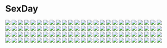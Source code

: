 # SexDay
![](https://konachan.com/image/8c84542ce9d4b68ff5b323027978e695/Konachan.com%20-%2070582%20blue_eyes%20flowers%20green_hair%20hatsune_miku%20heart%20rose%20sky%20twintails%20vocaloid.jpg)
![](https://konachan.com/image/ab1cc67c11ce547f26d11c321c47e933/Konachan.com%20-%2046608%20asahina_mikuru%20breasts%20brown_eyes%20cleavage%20long_hair%20no_bra%20open_shirt%20suzumiya_haruhi_no_yuutsu.jpg)
![](https://konachan.com/jpeg/8f382452f2869092de02b9272050900e/Konachan.com%20-%20214072%20blonde_hair%20blue_eyes%20chain%20erect_nipples%20hoodie%20ichiba_youichi%20navel%20odin_sphere%20thighhighs%20velvet_%28odin_sphere%29%20zettai_ryouiki.jpg)
![](https://konachan.com/image/91ddb38c3fee2b3068caa4e615966ec7/Konachan.com%20-%2010405%20black_hair%20long_hair%20miss_surfersparadise%20purple_eyes%20swimsuit.jpg)
![](https://konachan.com/image/bfc7b88f34973cb6c4a193a9f506c209/Konachan.com%20-%20103693%20anthropomorphism%20gia%20gun%20multiple_tails%20original%20tail%20weapon.jpg)
![](https://konachan.com/image/37063541c46d2f4b80480bddff924562/Konachan.com%20-%2041227%20clannad%20ibuki_fuuko.jpg)
![](https://konachan.com/image/d77d12beaf4cffbdca30f9324acdeae6/Konachan.com%20-%2064579%20nanao_naru%20rainbow_colored_icecream.jpg)
![](https://konachan.com/image/cf6860b249dde6bdab865857e442ec10/Konachan.com%20-%20235607%20animal_ears%20black_hair%20blonde_hair%20blush%20braids%20breasts%20bunny_ears%20hug%20kerberos_blade%20logo%20long_hair%20male%20red_eyes%20tagme_%28character%29%20yuyumatsu.jpg)
![](https://konachan.com/jpeg/52f1dd82c55fca5780e168c3766169d8/Konachan.com%20-%20122592%20cape%20cygnus%20dress%20game_cg%20kikouyoku_senki_gin_no_toki_no_corona%20odagiri_corona%20red_eyes%20short_hair%20sky%20white_hair%20wink.jpg)
![](https://konachan.com/jpeg/c812c3f28ccac55cbad0244d22368e35/Konachan.com%20-%20259460%20barefoot%20bed%20blonde_hair%20blush%20chinese_clothes%20chinese_dress%20long_hair%20panties%20ponytail%20shikibu_honoka%20tagme_%28artist%29%20underwear%20yellow_eyes.jpg)
![](https://konachan.com/image/b4d1a950b649d5324499edcbddc1d616/Konachan.com%20-%20108960%20hatsune_miku%20vocaloid.jpg)
![](https://konachan.com/image/dd32521d1090e8c8370378f9b2c2ce51/Konachan.com%20-%20146680%20animal_ears%20ass%20ass_grab%20bed%20blonde_hair%20blush%20censored%20green_eyes%20horns%20long_hair%20penis%20pussy%20sex%20tagme%20tail.jpg)
![](https://konachan.com/image/aef61b37f364f08510774306b775b822/Konachan.com%20-%20250028%20clouds%20grass%20hankachi_%28okayama012%29%20nobody%20original%20scenic%20sky%20sunset%20tree.jpg)
![](https://konachan.com/jpeg/a52cd4af5767b9c6c8d5a45b485906e5/Konachan.com%20-%20179436%20blue_eyes%20green_hair%20hatsune_miku%20headphones%20long_hair%20microphone%20petals%20platina77%20tie%20twintails%20vocaloid%20zettai_ryouiki.jpg)
![](https://konachan.com/image/801f8ff621a2ba6b5ae6a0ed0ed3501a/Konachan.com%20-%20269730%20blue_eyes%20blush%20breasts%20brown_hair%20close%20japanese_clothes%20long_hair%20machimura_komori%20miko%20nipples%20nipple_slip%20original%20petals%20see_through%20tears%20wet.jpg)
![](https://konachan.com/image/1305dfa7966f9d4ecf87845f8297ea07/Konachan.com%20-%2056284%20ass%20fuji_shinobu%20golden_darkness%20nipples%20panties%20to_love_ru%20twintails%20underwear.jpg)
![](https://konachan.com/jpeg/bd0124ac3b76adcfc52f3712318dbfab/Konachan.com%20-%20243603%202girls%20aqua_eyes%20ayase_eri%20black_hair%20blonde_hair%20blush%20boots%20dress%20headdress%20petals%20red_eyes%20short_hair%20tagme_%28artist%29%20yazawa_nico.jpg)
![](https://konachan.com/image/fb31c0542b7ae41555077182cd52ce90/Konachan.com%20-%2027056%20full_metal_panic%20teletha_testarossa%20underwear.jpg)
![](https://konachan.com/jpeg/6bf493449b4a366beee8a5b3f68557c1/Konachan.com%20-%2069868%20blush%20bra%20breast_grab%20breasts%20censored%20cum%20game_cg%20nipples%20nude%20panties%20purple_hair%20pussy%20short_hair%20skyfish%20spread_legs%20spread_pussy%20tree%20underwear.jpg)
![](https://konachan.com/image/cdb949e79f6556cc68ab5c5448ba17b1/Konachan.com%20-%2065356%20all_male%20bleach%20grimmjow_jeagerjaques%20male%20signed.jpg)
![](https://konachan.com/image/c8b1dc957716b60bca43ca0921140db5/Konachan.com%20-%20298858%203d%20amiya_%28arknights%29%20animal_ears%20arknights%20bikini%20breasts%20brown_hair%20bunny_ears%20halflemon%20long_hair%20paper%20ponytail%20sideboob%20swimsuit.jpg)
![](https://konachan.com/image/8069a4e9250ad20cefeef497f340401f/Konachan.com%20-%2046975%20alpha_%28alpha91%29%20animal_ears%20panties%20sharin_no_kuni_himawari_no_shoujo%20tail%20underwear.jpg)
![](https://konachan.com/jpeg/5adbc00af775be0dae27883b633bf5e5/Konachan.com%20-%20121890%20akiyama_mio%20animal_ears%20ass%20black_hair%20blonde_hair%20brown_hair%20catgirl%20christmas%20k-on%21%20nurse%20panties%20pantyhose%20scan%20swimsuit%20thighhighs%20underwear.jpg)
![](https://konachan.com/image/5f62ced4c092bb96123f859e048d4538/Konachan.com%20-%20211212%20camera%20male%20original%20scenic%20sky%20stars%20watermark%20wenqing_yan_%28yuumei_art%29.jpg)
![](https://konachan.com/image/09d6a60ee990cafdefdb0bdd6f89edab/Konachan.com%20-%20132071%20angel_wish%20chitose_mizuki%20favorite%20game_cg%20green_eyes%20long_hair%20red_hair.jpg)
![](https://konachan.com/jpeg/fddf348dcebc49c9695f026f2fde34cd/Konachan.com%20-%20254038%20bondage%20breasts%20collar%20group%20nude%20pussy%20third-party_edit%20uncensored%20urushihara_satoshi.jpg)
![](https://konachan.com/image/077b8e1ec53e66ea23727f5fd61af6f3/Konachan.com%20-%20176525%20barefoot%20chain%20karasu-san_%28syh3iua83%29%20long_hair%20original%20red_hair%20sky%20sleeping%20stars.jpg)
![](https://konachan.com/image/6b48b3dddc65e276d61f9645f018578e/Konachan.com%20-%2040924%20animal_ears%20brown_hair%20horo%20long_hair%20ookami_to_koushinryou%20red_eyes%20tail%20white%20wolfgirl.jpg)
![](https://konachan.com/jpeg/42f284cebcb5442efb8020d2d66ac6d4/Konachan.com%20-%20148777%20blonde_hair%20blue_eyes%20blush%20breasts%20censored%20cum%20kuronekogata%20nipples%20original%20pantyhose%20penis%20pussy%20sex%20thighhighs.jpg)
![](https://konachan.com/jpeg/0e826cfbccd5154d4374f06f88963624/Konachan.com%20-%20218399%20bra%20breast_hold%20breasts%20cropped%20ellen_baker%20fingering%20green_eyes%20heart%20new_horizon%20nipples%20panties%20pussy%20pussy_juice%20stockings%20thighhighs%20underwear.jpg)
![](https://konachan.com/jpeg/42a4410ee5889f60f77b5d3ca4f590b1/Konachan.com%20-%20299521%20anthropomorphism%20girls_frontline%20ribeyrolles_1918_%28girls_frontline%29%20verslll.jpg)
![](https://konachan.com/jpeg/adb1420f2e19613946ff5f56b41fdb1a/Konachan.com%20-%2020866%20flcl.jpg)
![](https://konachan.com/jpeg/9096a8b9a130a3f7f62d9b381ffcc955/Konachan.com%20-%20235367%20blush%20bow%20brown_eyes%20brown_hair%20cake%20cape%20dress%20food%20fruit%20gloves%20headband%20idolmaster%20loli%20long_hair%20ribbons%20short_hair%20tamaext%20thighhighs%20twintails.jpg)
![](https://konachan.com/jpeg/23c012c42ae9bb7cbf9d2fc2f7a52a6d/Konachan.com%20-%20210307%20amami_haruka%20bikini%20breasts%20cleavage%20futami_ami%20futami_mami%20glasses%20hoshii_miki%20idolmaster%20minase_iori%20miura_azusa%20scan%20suimya%20swimsuit%20water.jpg)
![](https://konachan.com/image/604299c390804e13a99bcadb5cbeecef/Konachan.com%20-%20301920%20green_eyes%20green_hair%20hatsune_miku%20instrument%20kieed%20twintails%20vocaloid.jpg)
![](https://konachan.com/image/e2cc481d16bda0aaafba180b14d18263/Konachan.com%20-%2040465%20kimi_ga_aruji_de_shitsuji_ga_ore_de%20kuonji_shinra.jpg)
![](https://konachan.com/image/821c6c9f3decf03adb550f73c781946c/Konachan.com%20-%20115369%20eryngii_yoko%20original.jpg)
![](https://konachan.com/jpeg/2b3f5de63954cf5e5aca6004e9aa6552/Konachan.com%20-%20263602%20all_male%20blue_eyes%20chibi%20food%20gloves%20hat%20link_%28zelda%29%20male%20mimme_%28haenakk7%29%20orange_hair%20pointed_ears%20short_hair%20the_legend_of_zelda%20waifu2x%20watermark.jpg)
![](https://konachan.com/image/e1a6afb65df88eeae492fd0dea4f7ef9/Konachan.com%20-%20184753%20breasts%20kawarajima_kou%20long_hair%20majestic_prince%20nipples%20open_shirt%20teoria%20yellow_eyes.jpg)
![](https://konachan.com/image/bd83740b4f2f64d37d77b90f8a9f42e1/Konachan.com%20-%20202101%20blue_hair%20elbow_gloves%20elsword%20flowers%20gloves%20long_hair%20lu_%28elsword%29%20male%20pointed_ears%20rose%20servati%20short_hair%20tiara%20wedding%20wedding_attire%20white_hair.jpg)
![](https://konachan.com/image/1caa47792c5586e35572bee966ec1ea6/Konachan.com%20-%20196577%20absolute_duo%20daiaru%20julie_sigtuna%20long_hair%20panties%20petals%20purple_eyes%20skirt%20skirt_lift%20sword%20thighhighs%20underwear%20weapon%20white_hair.jpg)
![](https://konachan.com/jpeg/2d615091b04ed4f62a3ee15f489ea405/Konachan.com%20-%20253128%202girls%2054hao%20braids%20dress%20hinata_%2854hao%29%20loli%20long_hair%20original%20purple_eyes%20purple_hair%20tree%20tsukikage_%2854hao%29%20twins%20twintails%20white_hair.jpg)
![](https://konachan.com/jpeg/915d3859511777b6482e0632e9a39fea/Konachan.com%20-%20263609%20aqua_eyes%20aqua_hair%20guitar%20hatsune_miku%20headphones%20instrument%20long_hair%20phone%20silltare%20skirt%20tattoo%20thighhighs%20twintails%20vocaloid.jpg)
![](https://konachan.com/jpeg/e6f40e5141f0fa184d5f0a31fd69308c/Konachan.com%20-%20286398%20animal_ears%20arknights%20blush%20butterfly%20choker%20computer%20gray_hair%20green_eyes%20junpaku_karen%20kal%27tsit_%28arknights%29%20short_hair%20wristwear.jpg)
![](https://konachan.com/jpeg/b3d74a56fda64dfd9eaf32a125885563/Konachan.com%20-%20149357%202girls%20blonde_hair%20blush%20brown_hair%20diesel-turbo%20fate_testarossa%20long_hair%20purple_eyes%20red_eyes%20ribbons%20takamachi_nanoha%20twintails.jpg)
![](https://konachan.com/image/a05f6777090340244637ffc659ecdd5a/Konachan.com%20-%2090046%20mystia_lorelei%20scarlet_%28studioscr%29%20touhou.jpg)
![](https://konachan.com/jpeg/288b47dff01e3a40401281d11af250de/Konachan.com%20-%20198426%20black_hair%20kazuka%20original%20short_hair.jpg)
![](https://konachan.com/image/3967390345f04b6974e8cede11d31301/Konachan.com%20-%20271250%20animal%20apple%20book%20cat%20dress%20earth%20fish%20food%20fruit%20glasses%20long_hair%20male%20original%20paper%20phone%20planet%20space%20stars%20suit%20tie%20watermark%20wolf%20wristwear.jpg)
![](https://konachan.com/image/e5b63288f263ee66d4f0051f32a292e8/Konachan.com%20-%20112992%20ayanami_rei%20blue%20ikari_shinji%20monochrome%20neon_genesis_evangelion%20vector.jpg)
![](https://konachan.com/image/f1d7e6a98736a2315b4d3fa57684849e/Konachan.com%20-%2085450%20hatsune_miku%20vocaloid%20zena.jpg)
![](https://konachan.com/jpeg/47471598c583ebd37cf66f99cd15b5a4/Konachan.com%20-%20105345%20alice_wishheart%20cape%20magical_halloween%20moon%20panties%20skirt%20thighhighs%20underwear%20upskirt%20witch.jpg)
![](https://konachan.com/jpeg/b14a01720d4eee2ab08b24e354795a40/Konachan.com%20-%2063027%20akiyama_mio%20bikini%20breasts%20cleavage%20k-on%21%20swimsuit%20transparent%20vector.jpg)
![](https://konachan.com/image/64abfd3a030cd6121c9775cb36d9b37a/Konachan.com%20-%2058774%20black%20black_rock_shooter%20chan%C3%97co%20close%20kuroi_mato.jpg)
![](https://konachan.com/image/0868b7c82486edfb3596528555661e40/Konachan.com%20-%206556%20group%20izumi_makoto%20tagme%20zettai_ryouiki.jpg)
![](https://konachan.com/jpeg/4a92f80ff7fdc0c6045fd414851fd06a/Konachan.com%20-%20232943%20blush%20breasts%20censored%20cum%20game_cg%20kiritani_riria%20long_hair%20navel%20nipples%20nude%20penis%20pink_hair%20purple_eyes%20pussy%20sayori%20sex%20smile%20spread_legs%20tears.jpg)
![](https://konachan.com/jpeg/d40322a1012fc91dc85286e60c565021/Konachan.com%20-%20105017%20drink%20iganseijin%20patchouli_knowledge%20purple_eyes%20purple_hair%20sky%20swim_ring%20swimsuit%20thighhighs%20touhou.jpg)
![](https://konachan.com/jpeg/2a376340bd87de359acd108e88a14d88/Konachan.com%20-%20257974%20anus%20blush%20bondage%20boots%20breasts%20censored%20game_cg%20green_eyes%20long_hair%20mordred%20navel%20nipples%20no_bra%20ponytail%20pussy%20rope%20splush_wave%20thighhighs%20topless.jpg)
![](https://konachan.com/image/4296af09b40cba84fd731313b9682cc0/Konachan.com%20-%2043654%20cherry_blossoms%20flowers%20katana%20konpaku_youmu%20moon%20myon%20sword%20touhou%20weapon.jpg)
![](https://konachan.com/image/de0a7234b47fd8e0572200bd3c401349/Konachan.com%20-%20204467%202girls%20aqua_eyes%20bikini%20flowers%20gloves%20gray_hair%20headband%20idolmaster%20pink_eyes%20short_hair%20swimsuit%20thighhighs%20twintails%20umbrella%20water%20wristwear.jpg)
![](https://konachan.com/jpeg/efdeaf71f56e45869d019f5f95d28bb2/Konachan.com%20-%20257106%20black_eyes%20black_hair%20blush%20brown_eyes%20brown_hair%20dangmill%20hat%20hoodie%20male%20original%20phone%20ponytail%20scarf%20short_hair%20snow%20winter.jpg)
![](https://konachan.com/jpeg/a936fff819ee1889d6b10eaf6a10d81c/Konachan.com%20-%20197208%20batta_%28ijigen_debris%29%20blue_hair%20hat%20loli%20pink%20red_eyes%20remilia_scarlet%20short_hair%20swimsuit%20touhou%20vampire%20wings.jpg)
![](https://konachan.com/image/8ef32fed5ce0c01291a7d76a9c5df457/Konachan.com%20-%2035314%20animal_ears%20apron%20aqua_eyes%20blush%20japanese_clothes%20orange_hair%20sakurazawa_izumi%20tail%20thighhighs%20zettai_ryouiki.jpg)
![](https://konachan.com/image/4752fd0b96800af68abbec0c16d3ecc0/Konachan.com%20-%20240162%20breasts%20elbow_gloves%20fate_grand_order%20fate_%28series%29%20gloves%20mash_kyrielight%20navel%20petals%20pink_hair%20tsuki_suigetsu%20yellow_eyes.jpg)
![](https://konachan.com/image/390afe0b7e0436dbb50250df9f6e996d/Konachan.com%20-%2028495%20censored%20chu_x_chu%20cum%20game_cg%20nipples%20nude%20penis%20unisonshift.jpg)
![](https://konachan.com/image/de184582a1e7c76134e3f1987792f0a0/Konachan.com%20-%20263623%20ass%20barefoot%20bed%20black_hair%20blush%20breasts%20brown_hair%20condom%20drink%20glasses%20group%20long_hair%20nipples%20nude%20sex%20short_hair%20spread_legs%20tears%20wet%20wink.jpg)
![](https://konachan.com/jpeg/e5cf9e780ce4f1d9cc1a373ce2ac62a5/Konachan.com%20-%20131788%20cygnus%20hatsune_miku%20twintails%20vocaloid.jpg)
![](https://konachan.com/image/38975bc53951d9f5f4ce70634ad61369/Konachan.com%20-%20164845%20bikini%20blue_eyes%20breasts%20cleavage%20hearts_%28company%29%20koi_saku_miyako_ni_ai_no_yakusoku_wo_%7Eannaffiare%7E%20pink_hair%20swimsuit%20tagme%20water%20wet%20wink.jpg)
![](https://konachan.com/image/1d20ee72c0039f9a3d6d17243c33fd76/Konachan.com%20-%2010999%202girls%20hug%20koge_donbo%20loli%20misha%20pita_ten%20shia%20tagme.jpg)
![](https://konachan.com/image/aabf78a9c153ca419453bfb6b5f98eb8/Konachan.com%20-%20279245%20annette_%28sao%29%20bell%20discharge_view%20dress%20gray_hair%20headband%20long_hair%20necklace%20red_eyes%20sword%20sword_art_online%20weapon%20wristwear.jpg)
![](https://konachan.com/jpeg/010969a0a97a4f2897a3c3b89f983e72/Konachan.com%20-%20174676%20blonde_hair%20futaba_hisui%20game_cg%20long_hair%20nanase_meruchi%20panties%20rosebleu%20school_uniform%20see_through%20skirt%20skirt_lift%20underwear%20wet%20yellow_eyes.jpg)
![](https://konachan.com/jpeg/43adfb5664cec547f68c654ff7e3676c/Konachan.com%20-%20174645%20ass%20fuyutsuki_kona%20game_cg%20izayoi_no_fortuna%20lapis_lazuli_%28company%29%20miyasaka_miyu%20panties%20purple_eyes%20purple_hair%20short_hair%20underwear%20undressing.jpg)
![](https://konachan.com/image/922bfca71f7802a16fdb5f8fd2e8aeb8/Konachan.com%20-%2027444%20darker_than_black%20yin.jpg)
![](https://konachan.com/image/d8da2b7cd16c3357fbdc93db7ae4e3e1/Konachan.com%20-%2077932%20brown_hair%20computer%20original%20panties%20ponytail%20robce_lee%20shorts%20striped_panties%20underwear%20watermark.jpg)
![](https://konachan.com/image/4cb32574e6e4a8ddc242be1df38042da/Konachan.com%20-%2031766%20blonde_hair%20blush%20favorite%20food%20game_cg%20happy_margaret%21%20kokonoka%20minahase_karin%20school_uniform.jpg)
![](https://konachan.com/jpeg/634dbf15cfae8f9feb35a52bc177f873/Konachan.com%20-%20237350%20aqua_eyes%20aqua_hair%20blush%20breasts%20camera%20cropped%20hatsune_miku%20long_hair%20nipples%20no_bra%20phone%20shirt_lift%20twintails%20vocaloid%20wink%20wokada.jpg)
![](https://konachan.com/image/735e09578e6391004690b49f5607ed9f/Konachan.com%20-%20263937%20black_soldier%20brown_eyes%20brown_hair%20combat_vehicle%20gloves%20gun%20headphones%20long_hair%20male%20military%20original%20twintails%20uniform%20weapon.jpg)
![](https://konachan.com/image/c397b56208b21efa3827734c492f4572/Konachan.com%20-%20130064%20ganesagi%20hat%20remilia_scarlet%20touhou%20vampire%20white_hair%20wings%20yellow_eyes.jpg)
![](https://konachan.com/image/7d60730536859f7a0300e2df5d13c715/Konachan.com%20-%20229184%20aqua_eyes%20ayase_eri%20blonde_hair%20blush%20breasts%20gloves%20headdress%20love_live%21_school_idol_project%20navel%20sheska_xue%20skirt%20tattoo%20underboob%20white%20wink.jpg)
![](https://konachan.com/image/14fffe7db1a267087b3b6a0af1da3623/Konachan.com%20-%2066521%20brown_hair%20green_eyes%20idolmaster%20takatsuki_yayoi.jpg)
![](https://konachan.com/image/3960eefcd01e7a35001937943e26079b/Konachan.com%20-%2080860%20bed%20blonde_hair%20blue_eyes%20book%20long_hair%20original%20panties%20underwear.jpg)
![](https://konachan.com/jpeg/30f9720d475888e27114bbc3e7b7988d/Konachan.com%20-%20149359%20blonde_hair%20blush%20bow%20brown_eyes%20brown_hair%20diesel-turbo%20long_hair%20pantyhose%20purple_eyes%20ribbons%20school_uniform%20skirt%20thighhighs%20tree%20yagami_hayate.jpg)
![](https://konachan.com/image/2a6fb27806bbf797dbaa2af5ac0068d8/Konachan.com%20-%20118916%20anus%20ass%20blonde_hair%20breasts%20cum%20glasses%20halloween%20nipples%20original%20pussy%20red_eyes%20schelz%20thighhighs%20topless%20uncensored.jpg)
![](https://konachan.com/jpeg/db31553515f99448220b0e84685108ad/Konachan.com%20-%20183868%20blonde_hair%20bow%20garter%20green_eyes%20minami_kotori%20panties%20purple_hair%20red_eyes%20skirt%20toujou_nozomi%20twintails%20underwear%20wink%20yazawa_nico%20yellow_eyes.jpg)
![](https://konachan.com/image/c09dc7b8a5d5f6279268762df87035d9/Konachan.com%20-%20217310%20armor%20breasts%20cameltoe%20camera%20collar%20gloves%20horns%20long_hair%20orange_eyes%20oxykoma%20panties%20seaport_hime%20sideboob%20spread_legs%20underwear%20white_hair.jpg)
![](https://konachan.com/jpeg/18d5736d6cf768fb13733ac05a5395c9/Konachan.com%20-%20220851%20fukuhara_ann%20hitoto%20pretty_rhythm%20pretty_rhythm_rainbow_live.jpg)
![](https://konachan.com/image/c9de23e2eb6e30dd47521a20bbbf5417/Konachan.com%20-%2022099%20chii%20chobits.jpg)
![](https://konachan.com/jpeg/01a75e81b15f7a3629fad444620cf9d5/Konachan.com%20-%20155355%20animal_ears%20bed%20blue_eyes%20blush%20breasts%20bunny_ears%20bunnygirl%20game_cg%20gray_hair%20hinasaki%20nipples%20nude%20pink_hair%20wet%20white_hair%20yellow_eyes.jpg)
![](https://konachan.com/jpeg/d0c92f1d9b6ab76af9bf9787635cda97/Konachan.com%20-%20256195%20blue_eyes%20bow%20breasts%20cleavage%20dangan-ronpa%20gloves%20goggles%20iruma_miu%20long_hair%20new_dangan-ronpa_v3%20pink_hair%20sakuyu%20skirt%20watermark%20wink.jpg)
![](https://konachan.com/jpeg/63445a0f5ea0c5735bde0af120fd96ea/Konachan.com%20-%20218410%20blonde_hair%20bug_system%20flowers%20game_cg%20grass%20kneehighs%20loli%20long_hair%20mia_%28nikuniku%29%20purple_eyes%20rubi-sama%20skirt%20twintails.jpg)
![](https://konachan.com/image/8fc50a33e75fd8078c7c80f10646d7a6/Konachan.com%20-%20133406%20guilty_crown%20male%20ouma_shu%20redjuice%20weapon%20white%20yuzuriha_inori.jpg)
![](https://konachan.com/image/d9e0167b9ae9cd32b876ab5e13e13f3c/Konachan.com%20-%20161807%20black_hair%20blue_eyes%20blush%20bow%20long_hair%20original%20paper8804%20skirt%20thighhighs%20twintails.jpg)
![](https://konachan.com/image/84dfd35716ce4550b02d53cf1055d210/Konachan.com%20-%2078618%20kazehana%20kusano%20matsu%20musubi%20sekirei%20tsukiumi.jpg)
![](https://konachan.com/jpeg/8157b524978a5479710ba7600cf50826/Konachan.com%20-%20110844%20blonde_hair%20lily_%28vocaloid%29%20long_hair%20tyouya%20vocaloid.jpg)
![](https://konachan.com/jpeg/ede8d8c401d52b918b4ba32b7a558fec/Konachan.com%20-%2030181%20asagiri_mai%20blush%20breasts%20nopan%20pussy%20socks%20uncensored%20yoake_mae_yori_ruri_iro_na.jpg)
![](https://konachan.com/image/79a19369ffd15b4fedd64e3aa3e0b928/Konachan.com%20-%2046090%20blush%20bra%20clochette%20daikanyama_sumire%20navel%20oshiki_hitoshi%20panties%20scan%20suzunone_seven%20thighhighs%20underwear.jpg)
![](https://konachan.com/image/0274a89b695f36d5dffca0ec78ad734f/Konachan.com%20-%2040923%20blush%20clouds%20horo%20ookami_to_koushinryou%20orange_hair%20red_eyes%20sky%20wolfgirl.jpg)
![](https://konachan.com/image/73056ad9f9576f34fab73f329ff38959/Konachan.com%20-%209555%20ass%20cc%20code_geass%20green_hair%20thighhighs%20yellow_eyes.jpg)
![](https://konachan.com/image/aedde175bbc4d85dc86ff38dd39e7f46/Konachan.com%20-%2033062%20elen%20nitroplus%20phantom_of_inferno.jpg)
![](https://konachan.com/image/03be6b8b3595b8539b97b3eecbd9c1bb/Konachan.com%20-%20176643%20black_hair%20blue_eyes%20douyougen%20gloves%20kill_la_kill%20matoi_ryuuko%20school_uniform%20short_hair%20signed%20skirt%20sword%20weapon.jpg)
![](https://konachan.com/jpeg/38a36e9a792f7d734154f79c2af9fbc9/Konachan.com%20-%20179394%20bed%20blonde_hair%20blush%20bra%20chain-sou%20game_cg%20kyougoku_hikari%20long_hair%20offline_shoujo%20panties%20panty_pull%20shirt_lift%20tagme%20thighhighs%20underwear.jpg)
